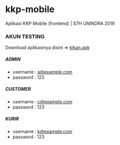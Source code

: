 # kkp-mobile
Aplikasi KKP Mobile (frontend) | S7H UNINDRA 2019


### AKUN TESTING
Download aplikasinya disini => [kikan.apk](https://github.com/dyazincahya/kkp-mobile/raw/master/kikan.apk)
##### ADMIN
- username : a@example.com
- password : 123

##### CUSTOMER
- username : c@example.com
- password : 123

##### KURIR
- username : k@example.com
- password : 123

